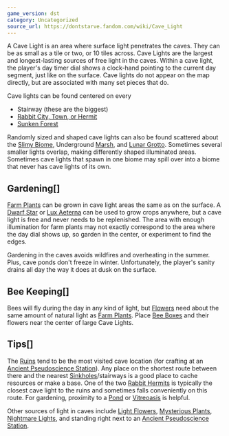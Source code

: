 ```yaml
---
game_version: dst
category: Uncategorized
source_url: https://dontstarve.fandom.com/wiki/Cave_Light
---
```


A Cave Light is an area where surface light penetrates the caves. They can be as small as a tile or two, or 10 tiles across. Cave Lights are the largest and longest-lasting sources of free light in the caves. Within a cave light, the player's day timer dial shows a clock-hand pointing to the current day segment, just like on the surface. Cave lights do not appear on the map directly, but are associated with many set pieces that do.

Cave lights can be found centered on every

* Stairway (these are the biggest)
* [Rabbit City, Town, or Hermit](/wiki/Bunnyman#Communities "Bunnyman")
* [Sunken Forest](/wiki/Sunken_Forest "Sunken Forest")

Randomly sized and shaped cave lights can also be found scattered about the [Slimy Biome](/wiki/Slimy_Biome "Slimy Biome"), Underground [Marsh](/wiki/Marsh "Marsh"), and [Lunar Grotto](/wiki/Lunar_Grotto "Lunar Grotto"). Sometimes several smaller lights overlap, making differently shaped illuminated areas. Sometimes cave lights that spawn in one biome may spill over into a biome that never has cave lights of its own.

## Gardening[]

[Farm Plants](/wiki/Farm_Plant "Farm Plant") can be grown in cave light areas the same as on the surface. A [Dwarf Star](/wiki/Star_Caller%27s_Staff#Dwarf_Star "Star Caller's Staff") or [Lux Aeterna](/wiki/Books "Books") can be used to grow crops anywhere, but a cave light is free and never needs to be replenished. The area with enough illumination for farm plants may not exactly correspond to the area where the day dial shows up, so garden in the center, or experiment to find the edges.

Gardening in the caves avoids wildfires and overheating in the summer. Plus, cave ponds don't freeze in winter. Unfortunately, the player's sanity drains all day the way it does at dusk on the surface.

## Bee Keeping[]

Bees will fly during the day in any kind of light, but [Flowers](/wiki/Flower "Flower") need about the same amount of natural light as [Farm Plants](/wiki/Farm_Plant "Farm Plant"). Place [Bee Boxes](/wiki/Bee_Box "Bee Box") and their flowers near the center of large Cave Lights.

## Tips[]

The [Ruins](/wiki/Ruins "Ruins") tend to be the most visited cave location (for crafting at an [Ancient Pseudoscience Station](/wiki/Ancient_Pseudoscience_Station "Ancient Pseudoscience Station")). Any place on the shortest route between there and the nearest [Sinkholes](/wiki/Sinkhole "Sinkhole")/stairways is a good place to cache resources or make a base. One of the two [Rabbit Hermits](/wiki/Bunnyman#Rabbit_Hermit "Bunnyman") is typically the closest cave light to the ruins and sometimes falls conveniently on this route. For gardening, proximity to a [Pond](/wiki/Pond "Pond") or [Vitreoasis](/wiki/Vitreoasis "Vitreoasis") is helpful.

Other sources of light in caves include [Light Flowers](/wiki/Light_Flower "Light Flower"), [Mysterious Plants](/wiki/Mysterious_Plant "Mysterious Plant"), [Nightmare Lights](/wiki/Nightmare_Light "Nightmare Light"), and standing right next to an [Ancient Pseudoscience Station](/wiki/Ancient_Pseudoscience_Station "Ancient Pseudoscience Station").